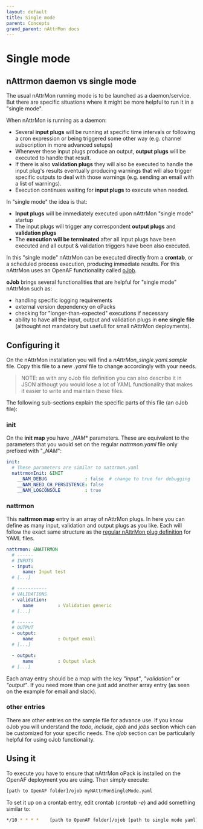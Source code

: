```yaml
---
layout: default
title: Single mode
parent: Concepts
grand_parent: nAttrMon docs
---
```


# Single mode

## nAttrmon daemon vs single mode

The usual nAttrMon running mode is to be launched as a daemon/service. But there are specific situations where it might be more helpful to run it in a "single mode".

When nAttrMon is running as a daemon:

* Several **input plugs** will be running at specific time intervals or following a cron expression or being triggered some other way (e.g. channel subscription in more advanced setups)
* Whenever these input plugs produce an output, **output plugs** will be executed to handle that result. 
* If there is also **validation plugs** they will also be executed to handle the input plug's results eventually producing warnings that will also trigger specific outputs to deal with those warnings (e.g. sending an email with a list of warnings).
* Execution continues waiting for **input plugs** to execute when needed.

In "single mode" the idea is that:

* **Input plugs** will be immediately executed upon nAttrMon "single mode" startup
* The input plugs will trigger any correspondent **output plugs** and **validation plugs**
* The **execution will be terminated** after all input plugs have been executed and all output & validation triggers have been also executed.

In this "single mode" nAttrMon can be executed directly from a **crontab**, or a scheduled process execution, producing immediate results. For this nAttrMon uses an OpenAF functionality called [oJob](https://docs.openaf.io/docs/concepts/oJob.html).

**oJob** brings several functionalities that are helpful for "single mode" nAttrMon such as: 
* handling specific logging requirements
* external version dependency on oPacks 
* checking for "longer-than-expected" executions if necessary
* ability to have all the input, output and validation plugs in **one single file** (althought not mandatory but usefull for small nAttrMon deployments).

## Configuring it

On the nAttrMon installation you will find a _nAttrMon_single.yaml.sample_ file. Copy this file to a new *.yaml* file to change accordingly with your needs.

> NOTE: as with any oJob file definition you can also describe it in JSON althougt you would lose a lot of YAML functionality that makes it easier to write and maintain these files.

The following sub-sections explain the specific parts of this file (an oJob file):

### init

On the __init map__ you have __NAM_* parameters. These are equivalent to the parameters that you would set on the regular *nattrmon.yaml* file only prefixed with "__NAM_":

````yaml
init:
  # These parameters are similar to nattrmon.yaml
  nattrmonInit: &INIT
    __NAM_DEBUG              : false  # change to true for debugging
    __NAM_NEED_CH_PERSISTENCE: false
    __NAM_LOGCONSOLE         : true
````

### nattrmon

This __nattrmon map__ entry is an array of nAttrMon plugs. In here you can define as many input, validation and output plugs as you like. Each will follow the exact same structure as the [regular nAttrMon plug definition](docs/howto/Examples) for YAML files.

````yaml
nattrmon: &NATTRMON
  # ------
  # INPUTS
  - input:
      name: Input test
  # [...]

  # -----------
  # VALIDATIONS
  - validation:
      name         : Validation generic
  # [...]

  # ------
  # OUTPUT
  - output:
      name         : Output email
  # [...]

  - output:
      name         : Output slack
  # [...]
````

Each array entry should be a map with the key _"input"_, _"validation"_ or _"output"_. If you need more than one just add another array entry (as seen on the example for email and slack).

### other entries

There are other entries on the sample file for advance use. If you know oJob you will understand the _todo_, _include_, _ojob_ and _jobs_ section which can be customized for your specific needs. The _ojob_ section can be particularly helpful for using oJob functionality. 

## Using it

To execute you have to ensure that nAttrMon oPack is installed on the OpenAF deployment you are using. Then simply execute:

````bash
[path to OpenAF folder]/ojob myNAttrMonSingleMode.yaml 
````

To set it up on a crontab entry, edit crontab (_crontab -e_) and add something similar to:

````bash
*/10 * * * *    [path to OpenAF folder]/ojob [path to single mode yaml]/myNAttrMonSingleMode.yaml 2>&1 >> [path to single mode yaml]/myNAttrMonSingleMode.out
````